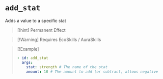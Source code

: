 # `add_stat`

Adds a value to a specific stat

> [!hint] Permanent Effect

> [!Warning] Requires EcoSkills / AuraSkills

> [!Example]
> ```yaml
> - id: add_stat
>   args:
>     stat: strength # The name of the stat
>     amount: 10 # The amount to add (or subtract, allows negative values)
> ```
